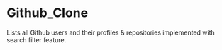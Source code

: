 # Github_Clone
Lists all Github users and their profiles &amp; repositories implemented with search filter feature.
